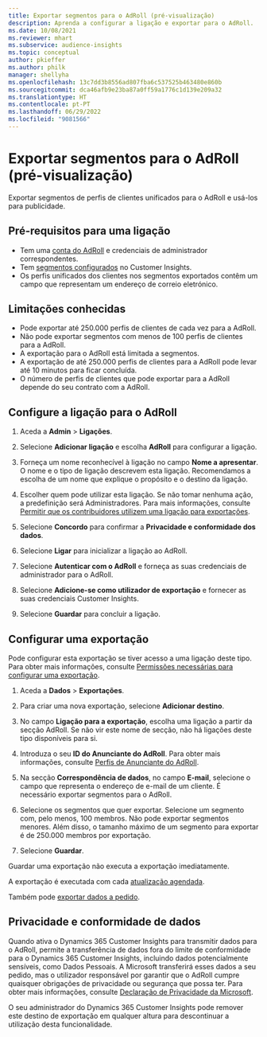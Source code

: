 ```yaml
---
title: Exportar segmentos para o AdRoll (pré-visualização)
description: Aprenda a configurar a ligação e exportar para o AdRoll.
ms.date: 10/08/2021
ms.reviewer: mhart
ms.subservice: audience-insights
ms.topic: conceptual
author: pkieffer
ms.author: philk
manager: shellyha
ms.openlocfilehash: 13c7dd3b8556ad807fba6c537525b463480e860b
ms.sourcegitcommit: dca46afb9e23ba87a0ff59a1776c1d139e209a32
ms.translationtype: HT
ms.contentlocale: pt-PT
ms.lasthandoff: 06/29/2022
ms.locfileid: "9081566"
---
```

# <a name="export-segments-to-adroll-preview"></a>Exportar segmentos para o AdRoll (pré-visualização)

Exportar segmentos de perfis de clientes unificados para o AdRoll e usá-los para publicidade. 

## <a name="prerequisites-for-a-connection"></a>Pré-requisitos para uma ligação

- Tem uma [conta do AdRoll](https://www.adroll.com/) e credenciais de administrador correspondentes.
- Tem [segmentos configurados](segments.md) no Customer Insights.
- Os perfis unificados dos clientes nos segmentos exportados contêm um campo que representam um endereço de correio eletrónico.

## <a name="known-limitations"></a>Limitações conhecidas

- Pode exportar até 250.000 perfis de clientes de cada vez para a AdRoll.
- Não pode exportar segmentos com menos de 100 perfis de clientes para a AdRoll. 
- A exportação para o AdRoll está limitada a segmentos.
- A exportação de até 250.000 perfis de clientes para a AdRoll pode levar até 10 minutos para ficar concluída. 
- O número de perfis de clientes que pode exportar para a AdRoll depende do seu contrato com a AdRoll.

## <a name="set-up-connection-to-adroll"></a>Configure a ligação para o AdRoll

1. Aceda a **Admin** > **Ligações**.

1. Selecione **Adicionar ligação** e escolha **AdRoll** para configurar a ligação.

1. Forneça um nome reconhecível à ligação no campo **Nome a apresentar**. O nome e o tipo de ligação descrevem esta ligação. Recomendamos a escolha de um nome que explique o propósito e o destino da ligação.

1. Escolher quem pode utilizar esta ligação. Se não tomar nenhuma ação, a predefinição será Administradores. Para mais informações, consulte [Permitir que os contribuidores utilizem uma ligação para exportações](connections.md#allow-contributors-to-use-a-connection-for-exports).

1. Selecione **Concordo** para confirmar a **Privacidade e conformidade dos dados**.

1. Selecione **Ligar** para inicializar a ligação ao AdRoll.

1. Selecione **Autenticar com o AdRoll** e forneça as suas credenciais de administrador para o AdRoll. 

1. Selecione **Adicione-se como utilizador de exportação** e fornecer as suas credenciais Customer Insights.

1. Selecione **Guardar** para concluir a ligação.

## <a name="configure-an-export"></a>Configurar uma exportação

Pode configurar esta exportação se tiver acesso a uma ligação deste tipo. Para obter mais informações, consulte [Permissões necessárias para configurar uma exportação](export-destinations.md#set-up-a-new-export).

1. Aceda a **Dados** > **Exportações**.

1. Para criar uma nova exportação, selecione **Adicionar destino**.

1. No campo **Ligação para a exportação**, escolha uma ligação a partir da secção AdRoll. Se não vir este nome de secção, não há ligações deste tipo disponíveis para si.

1. Introduza o seu **ID do Anunciante do AdRoll**. Para obter mais informações, consulte [Perfis de Anunciante do AdRoll](https://help.adroll.com/hc/articles/212011838-Advertiser-Profiles).

1. Na secção **Correspondência de dados**, no campo **E-mail**, selecione o campo que representa o endereço de e-mail de um cliente. É necessário exportar segmentos para o AdRoll.

1. Selecione os segmentos que quer exportar. Selecione um segmento com, pelo menos, 100 membros. Não pode exportar segmentos menores. Além disso, o tamanho máximo de um segmento para exportar é de 250.000 membros por exportação. 

1. Selecione **Guardar**.

Guardar uma exportação não executa a exportação imediatamente.

A exportação é executada com cada [atualização agendada](system.md#schedule-tab). 

Também pode [exportar dados a pedido](export-destinations.md#run-exports-on-demand). 


## <a name="data-privacy-and-compliance"></a>Privacidade e conformidade de dados

Quando ativa o Dynamics 365 Customer Insights para transmitir dados para o AdRoll, permite a transferência de dados fora do limite de conformidade para o Dynamics 365 Customer Insights, incluindo dados potencialmente sensíveis, como Dados Pessoais. A Microsoft transferirá esses dados a seu pedido, mas o utilizador responsável por garantir que o AdRoll cumpre quaisquer obrigações de privacidade ou segurança que possa ter. Para obter mais informações, consulte [Declaração de Privacidade da Microsoft](https://go.microsoft.com/fwlink/?linkid=396732).

O seu administrador do Dynamics 365 Customer Insights pode remover este destino de exportação em qualquer altura para descontinuar a utilização desta funcionalidade.
